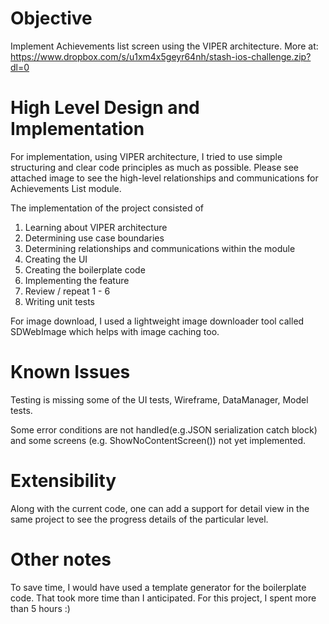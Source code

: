 
# Objective
Implement Achievements list screen using the VIPER architecture.
More at: https://www.dropbox.com/s/u1xm4x5geyr64nh/stash-ios-challenge.zip?dl=0

# High Level Design and Implementation
For implementation, using VIPER architecture, I tried to use simple structuring and clear code principles as much as possible. Please see attached image to see the high-level relationships and communications for Achievements List module.

The implementation of the project consisted of
1) Learning about VIPER architecture
2) Determining use case boundaries
3) Determining relationships and communications within the module
4) Creating the UI
5) Creating the boilerplate code
6) Implementing the feature
7) Review / repeat 1 - 6
8) Writing unit tests

For image download, I used a lightweight image downloader tool called SDWebImage which helps with image caching too.

# Known Issues
Testing is missing some of the UI tests, Wireframe, DataManager, Model tests.

Some error conditions are not handled(e.g.JSON serialization catch block) and some screens (e.g. ShowNoContentScreen()) not yet implemented.

# Extensibility
Along with the current code, one can add a support for detail view in the same project to see the progress details of the particular level.

# Other notes
To save time, I would have used a template generator for the boilerplate code. That took more time than I anticipated. For this project, I spent more than 5 hours :)

